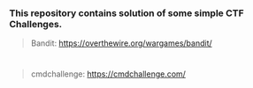 ### This repository contains solution of some simple CTF Challenges.
> Bandit: https://overthewire.org/wargames/bandit/
# 
> cmdchallenge: https://cmdchallenge.com/
